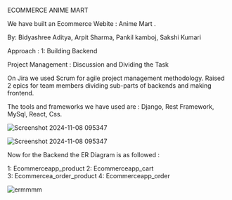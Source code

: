 ECOMMERCE ANIME MART 

We have built an Ecommerce Webite : Anime Mart .

By: Bidyashree Aditya, Arpit Sharma, Pankil kamboj, Sakshi Kumari

Approach : 1: Building  Backend 

Project Management : Discussion and Dividing the Task 

On Jira we used Scrum for agile project management methodology. Raised 2 epics for team members dividing sub-parts of backends and making frontend.

The tools and frameworks we have used are : Django, Rest Framework,  MySql, React, Css.


![Screenshot 2024-11-08 095347](https://github.com/user-attachments/assets/fda2b9ab-398b-4f91-a943-eaa78ee01952)


![Screenshot 2024-11-08 095347](https://github.com/user-attachments/assets/432061f7-cdd1-4657-8fe1-afcc07019c21)

Now for the Backend the ER Diagram is as followed : 

1: Ecommerceapp_product 
2: Ecommerceapp_cart    
3: Ecommercea_order_product 
4: Ecommerceapp_order   

![ermmmm](https://github.com/user-attachments/assets/d8ad9aed-0cbb-4d1e-af1b-c39c1acd8c76)












           





